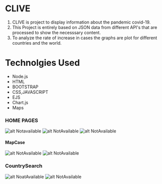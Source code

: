 # CLIVE
1. CLIVE is project to display information about the pandemic covid-19.
2. This Project is entirely based on JSON data from different API's that are processed to show the necesssary content.
3. To analyze the rate of increase in cases the graphs are plot for different countries and the world.
# Technolgies Used
* Node.js
* HTML
* BOOTSTRAP
* CSS,JAVASCRIPT
* EJS
* Chart.js
* Maps

### HOME PAGES 
![alt Notavailable](https://github.com/SaiVamshiKatkuri/CLIVE/blob/master/Corona-Project/public/images/Home1.jpg)
![alt NotAvailable](https://github.com/SaiVamshiKatkuri/CLIVE/blob/master/Corona-Project/public/images/Home2.jpg)
![alt NotAvailable](https://github.com/SaiVamshiKatkuri/CLIVE/blob/master/Corona-Project/public/images/Home3.jpg)
#### MapCase
![alt NotAvailable](https://github.com/SaiVamshiKatkuri/CLIVE/blob/master/Corona-Project/public/images/MapCase.jpg)
![alt NotAvailable](https://github.com/SaiVamshiKatkuri/CLIVE/blob/master/Corona-Project/public/images/Search.jpg)
### CountrySearch
![alt NoatAvailable](https://github.com/SaiVamshiKatkuri/CLIVE/blob/master/Corona-Project/public/images/Country_Search.jpg)
![alt NotAvailable](https://github.com/SaiVamshiKatkuri/CLIVE/blob/master/Corona-Project/public/images/Country_Search2.jpg)
